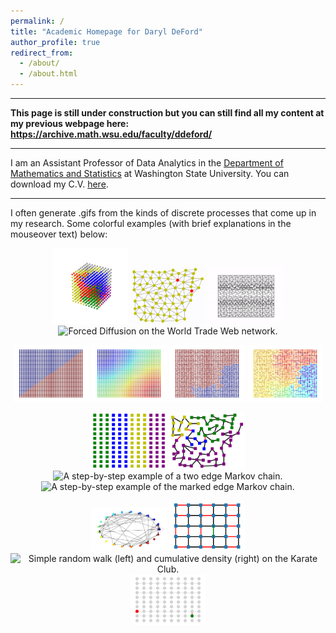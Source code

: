 ```yaml
---
permalink: /
title: "Academic Homepage for Daryl DeFord"
author_profile: true
redirect_from: 
  - /about/
  - /about.html
---
```


<hr>
<b> This page is still under construction but you can still find all my content at my previous webpage here: <a href="https://archive.math.wsu.edu/faculty/ddeford/">https://archive.math.wsu.edu/faculty/ddeford/</a> </b>

<hr>

<p> I am an Assistant Professor of Data Analytics in the <a href="http://math.wsu.edu">Department of Mathematics and Statistics</a> at Washington State University.
You can download  my C.V. <a href="./files/DeFord_CV.pdf"> here</a>. </p>

<!--
  and see the exciting things my students are up to
 <a href="/students">here</a>. </p>
<p> Previously, I was a postdoctoral associate at MIT (CSAIL)
 in the
 <a href="http://groups.csail.mit.edu/gdpgroup/">Geometric Data Processing
 Group</a>, working under <a href="http://people.csail.mit.edu/jsolomon/">
 Justin Solomon</a>. I was also affiliated with the <a href="https://mggg.org">Metric Geometry and Gerrymandering Group</a> at Tufts University, 
 working with <a href ="https://https://math.cornell.edu/moon-duchin/">Moon Duchin </a> on the mathematics of redistricting. 
 In 2018,  I earned my Ph.D. in mathematics at Dartmouth College under the supervision of 
 <a href="https://home.dartmouth.edu/faculty-directory/daniel-rockmore">
Dan Rockmore</a>. </p>
-->
<hr>

I often generate .gifs from the kinds of discrete processes that come up in my research. Some colorful examples (with brief explanations in the mouseover text) below: 

<p align="center">
  <img src="./images/space10.gif" width="24%"  title="The ReCombination Markov chain running on a 3d cube." />
  <img src="./images/sir3.gif" width="24%"  title="The SIR process from epidemiology running on the counties of Arkansas."  />
   <img src="./images/tetgifgif.gif" width="24%"  title="Fast mixing walk on t-shaped tetromino tilings. "  />
<img src="./images/100d_go.gif" width="24%"  title="Forced Diffusion on the World Trade Web network. "  />
</p>

<p align="center">
  <img src="./images/sg1.gif" width="24%"  title="Binarized Laplacian Eigenvectors on a grid."  />
  <img src="./images/sg3.gif" width="24%"  title=" Laplacian Eigenvector values on a grid."  />
   <img src="./images/sg2.gif" width="24%"  title="Binarized Laplacian Eigenvectors on a spanning tree of a grid."  />
<img src="./images/sg4.gif" width="24%"  title="Laplacian Eigenvector values of a spanning tree on a grid."  />
</p>

<p align="center">
  <img src="./images/lifted_gif.gif" width="24%"  title="A step-by-step lifted Markov chain on graph partitions. "  />
  <img src="./images/LWAR.gif" width="24%" title="The outputs of a lifted walk on the counties of Arkansas."/>
  <img src="./images/TWOEDGE_1.gif" width="24%" title="A step-by-step example of a two edge Markov chain." />
   <img src="./images/marked_big_cheat.gif" width="24%" title = "A step-by-step example of the marked edge Markov chain." />
</p>

<p align="center">
  <img src="./images/Net_all.gif" width="24%" title="Visualization of the different networks reported in the Krackhardt business network."/>
  <img src="./images/uniwalk_slow.gif" width="24%" title="Markov chain for sampling uniform matchings on a grid."  />
  <img src="./images/kc_walk.gif" width="24%" title="Simple random walk (left) and cumulative density (right) on the Karate Club."/>
   <img src="./images/LERW1010.gif" width="24%" title="Loop Erased Random Walk on a grid to generate a uniform spanning tree." />
</p>

